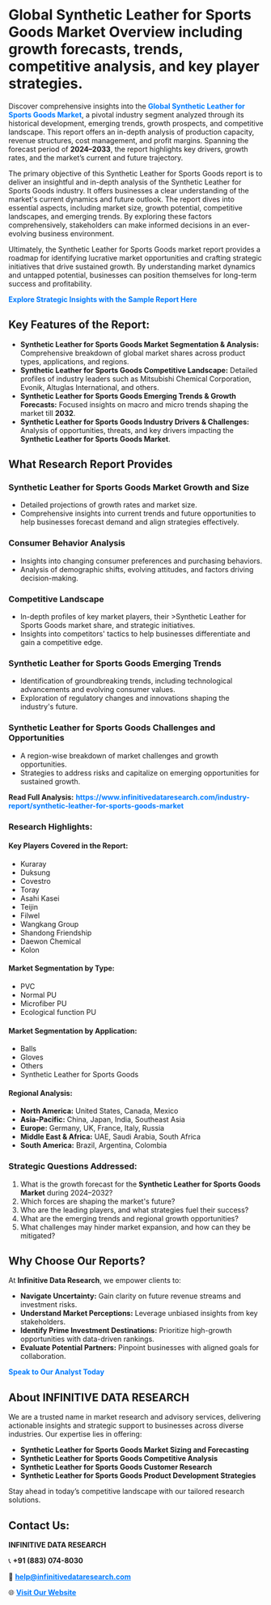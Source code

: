 <h1>Global Synthetic Leather for Sports Goods Market Overview including growth forecasts, trends, competitive analysis, and key player strategies.</h1>
<p>
Discover comprehensive insights into the 
<a href="https://www.infinitivedataresearch.com/industry-report/synthetic-leather-for-sports-goods-market" rel="dofollow" style="color: #007BFF; text-decoration: none;"><strong>Global Synthetic Leather for Sports Goods Market</strong></a>, a pivotal industry segment analyzed through its historical development, emerging trends, growth prospects, and competitive landscape. This report offers an in-depth analysis of production capacity, revenue structures, cost management, and profit margins. Spanning the forecast period of <strong>2024–2033</strong>, the report highlights key drivers, growth rates, and the market’s current and future trajectory.
</p>
<p>
The primary objective of this Synthetic Leather for Sports Goods report is to deliver an insightful and in-depth analysis of the Synthetic Leather for Sports Goods industry. It offers businesses a clear understanding of the market's current dynamics and future outlook. The report dives into essential aspects, including market size, growth potential, competitive landscapes, and emerging trends. By exploring these factors comprehensively, stakeholders can make informed decisions in an ever-evolving business environment.
</p>
<p>
Ultimately, the Synthetic Leather for Sports Goods market report provides a roadmap for identifying lucrative market opportunities and crafting strategic initiatives that drive sustained growth. By understanding market dynamics and untapped potential, businesses can position themselves for long-term success and profitability.
</p>
<p>
<a href="https://www.infinitivedataresearch.com/request-sample/reportId=112696" style="color: #007BFF; text-decoration: none;"><strong>Explore Strategic Insights with the Sample Report Here</strong></a>
</p>

<h2>Key Features of the Report:</h2>
<ul>
<li><strong>Synthetic Leather for Sports Goods Market Segmentation & Analysis:</strong> Comprehensive breakdown of global market shares across product types, applications, and regions.</li>
<li><strong>Synthetic Leather for Sports Goods Competitive Landscape:</strong> Detailed profiles of industry leaders such as Mitsubishi Chemical Corporation, Evonik, Altuglas International, and others.</li>
<li><strong>Synthetic Leather for Sports Goods Emerging Trends & Growth Forecasts:</strong> Focused insights on macro and micro trends shaping the market till <strong>2032</strong>.</li>
<li><strong>Synthetic Leather for Sports Goods Industry Drivers & Challenges:</strong> Analysis of opportunities, threats, and key drivers impacting the <strong>Synthetic Leather for Sports Goods Market</strong>.</li>
</ul>

<h2>What Research Report Provides</h2>
<h3>Synthetic Leather for Sports Goods Market Growth and Size</h3>
<ul>
<li>Detailed projections of growth rates and market size.</li>
<li>Comprehensive insights into current trends and future opportunities to help businesses forecast demand and align strategies effectively.</li>
</ul>

<h3>Consumer Behavior Analysis</h3>
<ul>
<li>Insights into changing consumer preferences and purchasing behaviors.</li>
<li>Analysis of demographic shifts, evolving attitudes, and factors driving decision-making.</li>
</ul>

<h3>Competitive Landscape</h3>
<ul>
<li>In-depth profiles of key market players, their >Synthetic Leather for Sports Goods market share, and strategic initiatives.</li>
<li>Insights into competitors' tactics to help businesses differentiate and gain a competitive edge.</li>
</ul>

<h3>Synthetic Leather for Sports Goods Emerging Trends</h3>
<ul>
<li>Identification of groundbreaking trends, including technological advancements and evolving consumer values.</li>
<li>Exploration of regulatory changes and innovations shaping the industry's future.</li>
</ul>

<h3>Synthetic Leather for Sports Goods Challenges and Opportunities</h3>
<ul>
<li>A region-wise breakdown of market challenges and growth opportunities.</li>
<li>Strategies to address risks and capitalize on emerging opportunities for sustained growth.</li>
</ul>
<p><strong>Read Full Analysis:</strong> <a href="https://www.infinitivedataresearch.com/industry-report/synthetic-leather-for-sports-goods-market" rel="dofollow" style="color: #007BFF; text-decoration: none;"><strong>https://www.infinitivedataresearch.com/industry-report/synthetic-leather-for-sports-goods-market</strong></a></p>
<h3>Research Highlights:</h3>
<h4>Key Players Covered in the Report:</h4>
<ul><li>Kuraray</li><li>Duksung</li><li>Covestro</li><li>Toray</li><li>Asahi Kasei</li><li>Teijin</li><li>Filwel</li><li>Wangkang Group</li><li>Shandong Friendship</li><li>Daewon Chemical</li><li>Kolon</li></ul>
<h4>Market Segmentation by Type:</h4>
<ul><li>PVC</li><li>Normal PU</li><li>Microfiber PU</li><li>Ecological function PU</li></ul>
<h4>Market Segmentation by Application:</h4>
<ul><li>Balls</li><li>Gloves</li><li>Others</li><li>Synthetic Leather for Sports Goods</li></ul>

<h4>Regional Analysis:</h4>
<ul>
<li><strong>North America:</strong> United States, Canada, Mexico</li>
<li><strong>Asia-Pacific:</strong> China, Japan, India, Southeast Asia</li>
<li><strong>Europe:</strong> Germany, UK, France, Italy, Russia</li>
<li><strong>Middle East & Africa:</strong> UAE, Saudi Arabia, South Africa</li>
<li><strong>South America:</strong> Brazil, Argentina, Colombia</li>
</ul>

<h3>Strategic Questions Addressed:</h3>
<ol>
<li>What is the growth forecast for the <strong>Synthetic Leather for Sports Goods Market</strong> during 2024–2032?</li>
<li>Which forces are shaping the market's future?</li>
<li>Who are the leading players, and what strategies fuel their success?</li>
<li>What are the emerging trends and regional growth opportunities?</li>
<li>What challenges may hinder market expansion, and how can they be mitigated?</li>
</ol>

<h2>Why Choose Our Reports?</h2>
<p>At <strong>Infinitive Data Research</strong>, we empower clients to:</p>
<ul>
<li><strong>Navigate Uncertainty:</strong> Gain clarity on future revenue streams and investment risks.</li>
<li><strong>Understand Market Perceptions:</strong> Leverage unbiased insights from key stakeholders.</li>
<li><strong>Identify Prime Investment Destinations:</strong> Prioritize high-growth opportunities with data-driven rankings.</li>
<li><strong>Evaluate Potential Partners:</strong> Pinpoint businesses with aligned goals for collaboration.</li>
</ul>
<p><a href="https://www.infinitivedataresearch.com/industry-report/synthetic-leather-for-sports-goods-market" rel="dofollow" style="color: #007BFF; text-decoration: none;"><strong>Speak to Our Analyst Today</strong></a></p>

<h2>About INFINITIVE DATA RESEARCH</h2>
<p>We are a trusted name in market research and advisory services, delivering actionable insights and strategic support to businesses across diverse industries. Our expertise lies in offering:</p>
<ul>
<li><strong>Synthetic Leather for Sports Goods Market Sizing and Forecasting</strong></li>
<li><strong>Synthetic Leather for Sports Goods Competitive Analysis</strong></li>
<li><strong>Synthetic Leather for Sports Goods Customer Research</strong></li>
<li><strong>Synthetic Leather for Sports Goods Product Development Strategies</strong></li>
</ul>
<p>Stay ahead in today’s competitive landscape with our tailored research solutions.</p>

<h2>Contact Us:</h2>
<p><strong>INFINITIVE DATA RESEARCH</strong></p>
<p>📞 <strong>+91 (883) 074-8030</strong></p>
<p>📧 <strong><a href="mailto:help@infinitivedataresearch.com" style="color: #007BFF;">help@infinitivedataresearch.com</a></strong></p>
<p>🌐 <strong><a href="https://www.infinitivedataresearch.com" rel="dofollow" style="color: #007BFF;">Visit Our Website</a></strong></p>